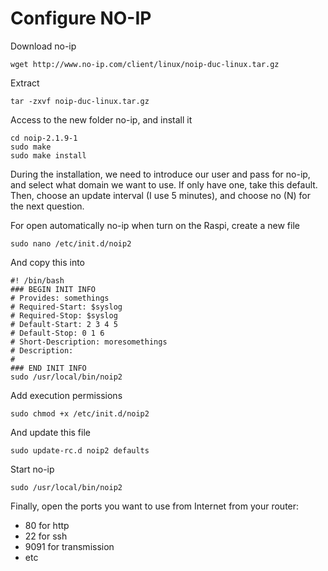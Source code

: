 # Configure NO-IP

Download no-ip

    wget http://www.no-ip.com/client/linux/noip-duc-linux.tar.gz

Extract

    tar -zxvf noip-duc-linux.tar.gz

Access to the new folder no-ip, and install it

    cd noip-2.1.9-1
    sudo make
    sudo make install

During the installation, we need to introduce our user and pass for no-ip, and select what domain we want to use. If only have one, take this default. Then, choose an update interval (I use 5 minutes), and choose no (N) for the next question.

For open automatically no-ip when turn on the Raspi, create a new file

    sudo nano /etc/init.d/noip2

And copy this into

    #! /bin/bash
    ### BEGIN INIT INFO
    # Provides: somethings
    # Required-Start: $syslog
    # Required-Stop: $syslog
    # Default-Start: 2 3 4 5
    # Default-Stop: 0 1 6
    # Short-Description: moresomethings
    # Description:
    #
    ### END INIT INFO
    sudo /usr/local/bin/noip2

Add execution permissions

    sudo chmod +x /etc/init.d/noip2

And update this file

    sudo update-rc.d noip2 defaults

Start no-ip

    sudo /usr/local/bin/noip2

Finally, open the ports you want to use from Internet from your router:

- 80 for http
- 22 for ssh
- 9091 for transmission
- etc

